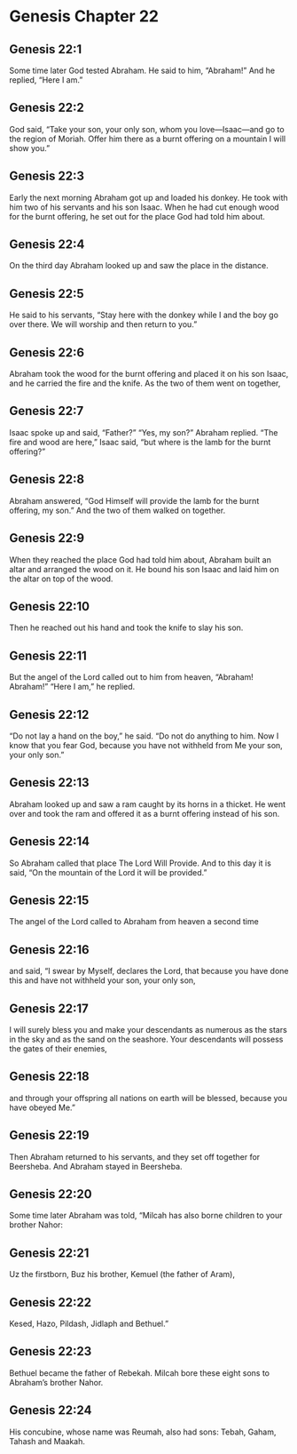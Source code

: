 # Genesis Chapter 22

## Genesis 22:1
Some time later God tested Abraham. He said to him, “Abraham!” And he replied, “Here I am.”

## Genesis 22:2
God said, “Take your son, your only son, whom you love—Isaac—and go to the region of Moriah. Offer him there as a burnt offering on a mountain I will show you.”

## Genesis 22:3
Early the next morning Abraham got up and loaded his donkey. He took with him two of his servants and his son Isaac. When he had cut enough wood for the burnt offering, he set out for the place God had told him about.

## Genesis 22:4
On the third day Abraham looked up and saw the place in the distance.

## Genesis 22:5
He said to his servants, “Stay here with the donkey while I and the boy go over there. We will worship and then return to you.”

## Genesis 22:6
Abraham took the wood for the burnt offering and placed it on his son Isaac, and he carried the fire and the knife. As the two of them went on together,

## Genesis 22:7
Isaac spoke up and said, “Father?” “Yes, my son?” Abraham replied. “The fire and wood are here,” Isaac said, “but where is the lamb for the burnt offering?”

## Genesis 22:8
Abraham answered, “God Himself will provide the lamb for the burnt offering, my son.” And the two of them walked on together.

## Genesis 22:9
When they reached the place God had told him about, Abraham built an altar and arranged the wood on it. He bound his son Isaac and laid him on the altar on top of the wood.

## Genesis 22:10
Then he reached out his hand and took the knife to slay his son.

## Genesis 22:11
But the angel of the Lord called out to him from heaven, “Abraham! Abraham!” “Here I am,” he replied.

## Genesis 22:12
“Do not lay a hand on the boy,” he said. “Do not do anything to him. Now I know that you fear God, because you have not withheld from Me your son, your only son.”

## Genesis 22:13
Abraham looked up and saw a ram caught by its horns in a thicket. He went over and took the ram and offered it as a burnt offering instead of his son.

## Genesis 22:14
So Abraham called that place The Lord Will Provide. And to this day it is said, “On the mountain of the Lord it will be provided.”

## Genesis 22:15
The angel of the Lord called to Abraham from heaven a second time

## Genesis 22:16
and said, “I swear by Myself, declares the Lord, that because you have done this and have not withheld your son, your only son,

## Genesis 22:17
I will surely bless you and make your descendants as numerous as the stars in the sky and as the sand on the seashore. Your descendants will possess the gates of their enemies,

## Genesis 22:18
and through your offspring all nations on earth will be blessed, because you have obeyed Me.”

## Genesis 22:19
Then Abraham returned to his servants, and they set off together for Beersheba. And Abraham stayed in Beersheba.

## Genesis 22:20
Some time later Abraham was told, “Milcah has also borne children to your brother Nahor:

## Genesis 22:21
Uz the firstborn, Buz his brother, Kemuel (the father of Aram),

## Genesis 22:22
Kesed, Hazo, Pildash, Jidlaph and Bethuel.”

## Genesis 22:23
Bethuel became the father of Rebekah. Milcah bore these eight sons to Abraham’s brother Nahor.

## Genesis 22:24
His concubine, whose name was Reumah, also had sons: Tebah, Gaham, Tahash and Maakah.

